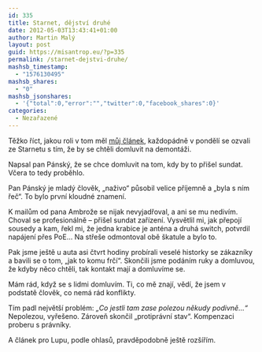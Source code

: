 ```yaml
---
id: 335
title: Starnet, dějství druhé
date: 2012-05-03T13:43:41+01:00
author: Martin Malý
layout: post
guid: https://misantrop.eu/?p=335
permalink: /starnet-dejstvi-druhe/
mashsb_timestamp:
  - "1576130495"
mashsb_shares:
  - "0"
mashsb_jsonshares:
  - '{"total":0,"error":"","twitter":0,"facebook_shares":0}'
categories:
  - Nezařazené
---
```

Těžko říct, jakou roli v tom měl [můj článek](https://misantrop.eu/starnet-vi-jak-v-tom-chodit/), každopádně v pondělí se ozvali ze Starnetu s tím, že by se chtěli domluvit na demontáži.

<!--more-->

Napsal pan Pánský, že se chce domluvit na tom, kdy by to přišel sundat. Včera to tedy proběhlo.

Pan Pánský je mladý člověk, &#8222;naživo&#8220; působil velice příjemně a &#8222;byla s ním řeč&#8220;. To bylo první kloudné znamení.

K mailům od pana Ambrože se nijak nevyjadřoval, a ani se mu nedivím. Choval se profesionálně &#8211; přišel sundat zařízení. Vysvětlil mi, jak přepojí sousedy a kam, řekl mi, že jedna krabice je anténa a druhá switch, potvrdil napájení přes PoE&#8230; Na střeše odmontoval obě škatule a bylo to.

Pak jsme ještě u auta asi čtvrt hodiny probírali veselé historky se zákazníky a bavili se o tom, &#8222;jak to komu frčí&#8220;. Skončili jsme podáním ruky a domluvou, že kdyby něco chtěli, tak kontakt mají a domluvíme se.

Mám rád, když se s lidmi domluvím. Ti, co mě znají, vědí, že jsem v podstatě člověk, co nemá rád konflikty.

Tím padl největší problém: _&#8222;Co jestli tam zase polezou někudy podivně&#8230;&#8220;_ Nepolezou, vyřešeno. Zároveň skončil &#8222;protiprávní stav&#8220;. Kompenzaci proberu s právníky.

A článek pro Lupu, podle ohlasů, pravděpodobně ještě rozšířím.